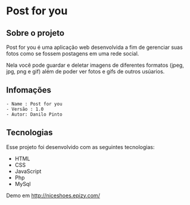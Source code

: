 # Post for you

## Sobre o projeto
Post for you é uma aplicação web desenvolvida a fim de gerenciar suas fotos como se fossem postagens em uma rede social. 

Nela você pode guardar e deletar imagens de diferentes formatos (jpeg, jpg, png e gif) além de poder ver fotos e gifs de outros usúarios.

## Infomações
    - Name : Post for you
    - Versão : 1.0
    - Autor: Danilo Pinto

## Tecnologias
Esse projeto foi desenvolvido com as seguintes tecnologias:

- HTML
- CSS
- JavaScript
- Php
- MySql

Demo em http://niceshoes.epizy.com/